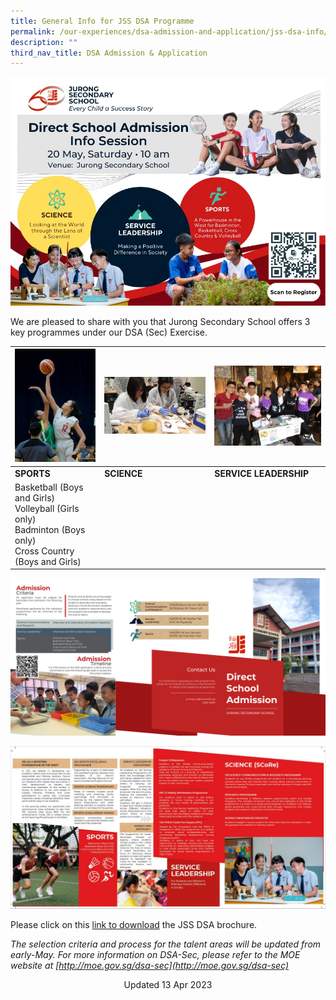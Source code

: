 ```yaml
---
title: General Info for JSS DSA Programme
permalink: /our-experiences/dsa-admission-and-application/jss-dsa-info/
description: ""
third_nav_title: DSA Admission & Application
---
```

![](/images/dsa%20info%20session%202023.jpeg)

We are pleased to share with you that Jurong Secondary School offers 3 key programmes under our DSA (Sec) Exercise.



| <img src="/images/sports.jpg" style="width:500px;"> | <img src="/images/science%20communication%20n%20research.jpg" style="width:800px;"> |<img src="/images/proj%20compassion.jpg" style="width:700px;">  |
| -------- | -------- | -------- |
| **SPORTS**    | **SCIENCE**    | **SERVICE LEADERSHIP**    |
| Basketball (Boys and Girls)<br>Volleyball (Girls only)<br>Badminton (Boys only)<br>Cross Country (Boys and Girls)    |   |   |

![](/images/DSA%20Brochure%202022%20External.png)

![](/images/dsa%202023%201.JPG)

Please click on this [link to download](/files/dsa%20brochure%202023%20(420%20×%20210%20mm)%20final%20(1)_compressed.pdf) the JSS DSA brochure.

*The selection criteria and process for the talent areas will be updated from early-May.  For more information on DSA-Sec, please refer to the MOE website at [http://moe.gov.sg/dsa-sec](http://moe.gov.sg/dsa-sec)*

<center> Updated 13 Apr 2023 </center>